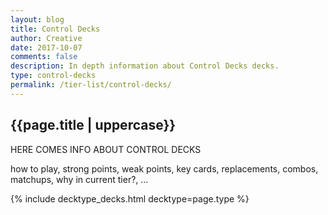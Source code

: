 ```yaml
---
layout: blog
title: Control Decks
author: Creative
date: 2017-10-07
comments: false
description: In depth information about Control Decks decks.
type: control-decks
permalink: /tier-list/control-decks/
---
```


<div class="section">
    <h2>{{page.title | uppercase}}</h2>
    <p>HERE COMES INFO ABOUT CONTROL DECKS</p>
    <p>how to play, strong points, weak points, key cards, replacements, combos, matchups, why in current tier?, ...</p>
</div>

{% include decktype_decks.html decktype=page.type %}